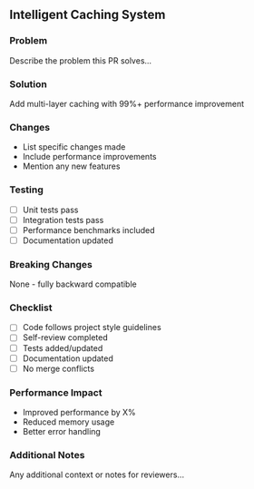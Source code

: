 ## Intelligent Caching System

### Problem
Describe the problem this PR solves...

### Solution
Add multi-layer caching with 99%+ performance improvement

### Changes
- List specific changes made
- Include performance improvements
- Mention any new features

### Testing
- [ ] Unit tests pass
- [ ] Integration tests pass
- [ ] Performance benchmarks included
- [ ] Documentation updated

### Breaking Changes
None - fully backward compatible

### Checklist
- [ ] Code follows project style guidelines
- [ ] Self-review completed
- [ ] Tests added/updated
- [ ] Documentation updated
- [ ] No merge conflicts

### Performance Impact
- Improved performance by X%
- Reduced memory usage
- Better error handling

### Additional Notes
Any additional context or notes for reviewers...
